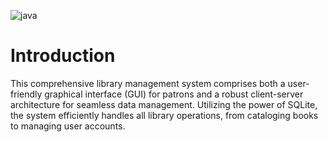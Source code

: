 ![java](java.peng)
# Introduction
This comprehensive library management system comprises both a user-friendly graphical interface (GUI) for 
patrons and a robust client-server architecture for seamless data management. Utilizing the power of SQLite, 
the system efficiently handles all library operations, from cataloging books to managing user accounts.
